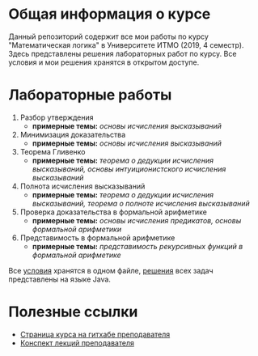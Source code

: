 # Общая информация о курсе

Данный репозиторий содержит все мои работы по курсу "Математическая логика" в Университете ИТМО (2019, 4 семестр). Здесь представлены решения лабораторных работ по курсу. Все условия и мои решения хранятся в открытом доступе.

# Лабораторные работы

1. Разбор утверждения
   * **примерные темы:** _основы исчисления высказываний_
2. Минимизация доказательства
   * **примерные темы:** _основы исчисления высказываний_
3. Теорема Гливенко
   * **примерные темы:** _теорема о дедукции исчисления высказываний, основы интуиционистского исчисления высказываний_
4. Полнота исчисления высказываний
   * **примерные темы:** _теорема о дедукции исчисления высказываний, теорема о полноте исчисления высказываний_
5. Проверка доказательства в формальной арифметике
   * **примерные темы:** _основы исчисления предикатов, основы формальной арифметики_
6. Представимость в формальной арифметике
   * **примерные темы:** _представимость рекурсивных функций в формальной арифметике_

Все [условия](lab/tasks.pdf) хранятся в одном файле, [решения](lab) всех задач представлены на языке Java.

# Полезные ссылки

* [Страница курса на гитхабе преподавателя](https://github.com/shd/logic2019)
* [Конспект лекций преподавателя](https://github.com/shd/logic2011/blob/master/conspect.pdf)